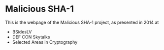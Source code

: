 Malicious SHA-1
===============

This is the webpage of the Malicious SHA-1 project, as presented in 2014 at

* BSidesLV 
* DEF CON Skytalks
* Selected Areas in Cryptography
